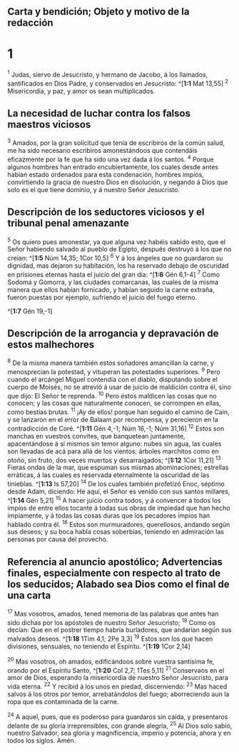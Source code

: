 ## Carta y bendición; Objeto y motivo de la redacción
# 1 
<sup>1</sup> Judas, siervo de Jesucristo, y hermano de Jacobo, á los llamados, santificados en Dios Padre, y conservados en Jesucristo: ^[**1:1** Mat 13,55] <sup>2</sup> Misericordia, y paz, y amor os sean multiplicados. 




## La necesidad de luchar contra los falsos maestros viciosos
<sup>3</sup> Amados, por la gran solicitud que tenía de escribiros de la común salud, me ha sido necesario escribiros amonestándoos que contendáis eficazmente por la fe que ha sido una vez dada á los santos. <sup>4</sup> Porque algunos hombres han entrado encubiertamente, los cuales desde antes habían estado ordenados para esta condenación, hombres impíos, convirtiendo la gracia de nuestro Dios en disolución, y negando á Dios que solo es el que tiene dominio, y á nuestro Señor Jesucristo. 



## Descripción de los seductores viciosos y el tribunal penal amenazante
<sup>5</sup> Os quiero pues amonestar, ya que alguna vez habéis sabido esto, que el Señor habiendo salvado al pueblo de Egipto, después destruyó á los que no creían: ^[**1:5** Núm 14,35; 1Cor 10,5] <sup>6</sup> Y á los ángeles que no guardaron su dignidad, mas dejaron su habitación, los ha reservado debajo de oscuridad en prisiones eternas hasta el juicio del gran día: ^[**1:6** Gén 6,1-4] <sup>7</sup> Como Sodoma y Gomorra, y las ciudades comarcanas, las cuales de la misma manera que ellos habían fornicado, y habían seguido la carne extraña, fueron puestas por ejemplo, sufriendo el juicio del fuego eterno. 

^[**1:7** Gén 19,-1] 
  

## Descripción de la arrogancia y depravación de estos malhechores
<sup>8</sup> De la misma manera también estos soñadores amancillan la carne, y menosprecian la potestad, y vituperan las potestades superiores. <sup>9</sup> Pero cuando el arcángel Miguel contendía con el diablo, disputando sobre el cuerpo de Moisés, no se atrevió á usar de juicio de maldición contra él, sino que dijo: El Señor te reprenda. <sup>10</sup> Pero éstos maldicen las cosas que no conocen; y las cosas que naturalmente conocen, se corrompen en ellas, como bestias brutas. <sup>11</sup> ¡Ay de ellos! porque han seguido el camino de Caín, y se lanzaron en el error de Balaam por recompensa, y perecieron en la contradicción de Coré. ^[**1:11** Gén 4,-1; Núm 16,-1; Núm 31,16] <sup>12</sup> Estos son manchas en vuestros convites, que banquetean juntamente, apacentándose á sí mismos sin temor alguno: nubes sin agua, las cuales son llevadas de acá para allá de los vientos: árboles marchitos como en otoño, sin fruto, dos veces muertos y desarraigados; ^[**1:12** 1Cor 11,21] <sup>13</sup> Fieras ondas de la mar, que espuman sus mismas abominaciones; estrellas erráticas, á las cuales es reservada eternalmente la oscuridad de las tinieblas. ^[**1:13** Is 57,20] <sup>14</sup> De los cuales también profetizó Enoc, séptimo desde Adam, diciendo: He aquí, el Señor es venido con sus santos millares, ^[**1:14** Gén 5,21] <sup>15</sup> A hacer juicio contra todos, y á convencer á todos los impíos de entre ellos tocante á todas sus obras de impiedad que han hecho impíamente, y á todas las cosas duras que los pecadores impíos han hablado contra él. <sup>16</sup> Estos son murmuradores, querellosos, andando según sus deseos; y su boca habla cosas soberbias, teniendo en admiración las personas por causa del provecho. 


   

## Referencia al anuncio apostólico; Advertencias finales, especialmente con respecto al trato de los seducidos; Alabado sea Dios como el final de una carta
<sup>17</sup> Mas vosotros, amados, tened memoria de las palabras que antes han sido dichas por los apóstoles de nuestro Señor Jesucristo; <sup>18</sup> Como os decían: Que en el postrer tiempo habría burladores, que andarían según sus malvados deseos. ^[**1:18** 1Tim 4,1; 2Pe 3,3] <sup>19</sup> Estos son los que hacen divisiones, sensuales, no teniendo el Espíritu. 
^[**1:19** 1Cor 2,14] 
 

<sup>20</sup> Mas vosotros, oh amados, edificándoos sobre vuestra santísima fe, orando por el Espíritu Santo, ^[**1:20** Col 2,7; 1Tes 5,11] <sup>21</sup> Conservaos en el amor de Dios, esperando la misericordia de nuestro Señor Jesucristo, para vida eterna. <sup>22</sup> Y recibid á los unos en piedad, discerniendo: <sup>23</sup> Mas haced salvos á los otros por temor, arrebatándolos del fuego; aborreciendo aun la ropa que es contaminada de la carne. 



<sup>24</sup> A aquel, pues, que es poderoso para guardaros sin caída, y presentaros delante de su gloria irreprensibles, con grande alegría, <sup>25</sup> Al Dios solo sabio, nuestro Salvador, sea gloria y magnificencia, imperio y potencia, ahora y en todos los siglos. Amén. 
